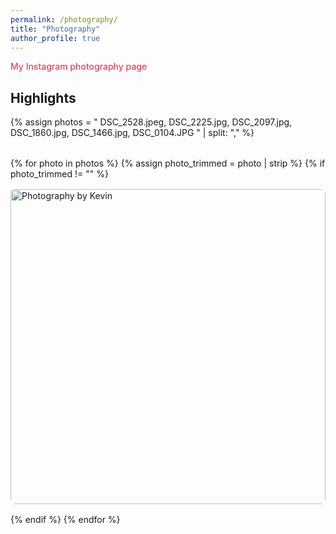 ```yaml
---
permalink: /photography/
title: "Photography"
author_profile: true
---
```


<a href="https://www.instagram.com/photo_by_kevinz/" target="_blank" style="color: #e4405f; text-decoration: none; font-weight: 500;">
  <i class="fab fa-instagram"></i> My Instagram photography page
</a>

## Highlights

<!-- Photo list - add new photos here in desired order -->
{% assign photos = "
DSC_2528.jpeg,
DSC_2225.jpg,
DSC_2097.jpg,
DSC_1860.jpg,
DSC_1466.jpg, 
DSC_0104.JPG
" | split: "," %}

<div class="photo-gallery" style="margin: 2rem 0;">
  <div class="gallery-grid" style="display: grid; grid-template-columns: repeat(auto-fit, minmax(300px, 1fr)); gap: 1rem;">
    {% for photo in photos %}
      {% assign photo_trimmed = photo | strip %}
      {% if photo_trimmed != "" %}
        <div class="photo-item" style="position: relative; overflow: hidden; border-radius: 8px; aspect-ratio: 1; cursor: pointer;" onclick="openModal('/photos/{{ photo_trimmed }}')">
          <img src="/photos/{{ photo_trimmed }}"
               alt="Photography by Kevin"
               style="width: 100%; height: 100%; object-fit: contain; display: block;"
               loading="lazy">
        </div>
      {% endif %}
    {% endfor %}
  </div>
</div>

<!-- Modal for full-screen image viewing -->
<div id="imageModal" style="display: none; position: fixed; z-index: 1000; left: 0; top: 0; width: 100%; height: 100%; background-color: rgba(0,0,0,0.9);">
  <span style="position: absolute; top: 15px; right: 35px; color: #f1f1f1; font-size: 40px; font-weight: bold; cursor: pointer;" onclick="closeModal()">&times;</span>
  <img id="modalImage" style="margin: auto; display: block; max-width: 90%; max-height: 90%; margin-top: 5%;" src="" alt="Full size image">
</div>

<script>
function openModal(imageSrc) {
  document.getElementById('modalImage').src = imageSrc;
  document.getElementById('imageModal').style.display = 'block';
  document.body.style.overflow = 'hidden'; // Prevent scrolling
}

function closeModal() {
  document.getElementById('imageModal').style.display = 'none';
  document.body.style.overflow = 'auto'; // Restore scrolling
}

// Close modal when clicking outside the image
document.getElementById('imageModal').addEventListener('click', function(e) {
  if (e.target === this) {
    closeModal();
  }
});

// Close modal with Escape key
document.addEventListener('keydown', function(e) {
  if (e.key === 'Escape') {
    closeModal();
  }
});
</script>